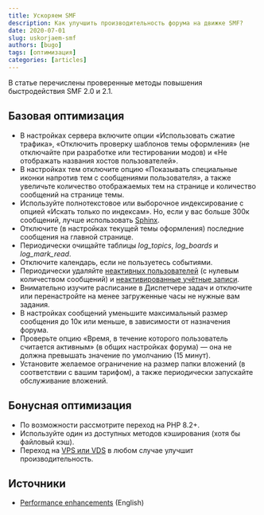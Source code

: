 ```yaml
---
title: Ускоряем SMF
description: Как улучшить производительность форума на движке SMF?
date: 2020-07-01
slug: uskorjaem-smf
authors: [bugo]
tags: [оптимизация]
categories: [articles]
---
```


В статье перечислены проверенные методы повышения быстродействия SMF 2.0 и 2.1.

<!-- more -->

## Базовая оптимизация

* В настройках сервера включите опции «Использовать сжатие трафика», «Отключить проверку шаблонов темы оформления» (не отключайте при разработке или тестировании модов) и «Не отображать названия хостов пользователей».
* В настройках тем отключите опцию «Показывать специальные иконки напротив тем с сообщениями пользователя», а также увеличьте количество отображаемых тем на странице и количество сообщений на странице темы.
* Используйте полнотекстовое или выборочное индексирование c опцией «Искать только по индексам». Но, если у вас больше 300к сообщений, лучше использовать [Sphinx](https://github.com/SimpleMachines/sphinx-for-smf).
* Отключите (в настройках текущей темы оформления) последние сообщения на главной странице.
* Периодически очищайте таблицы *log_topics*, *log_boards* и *log_mark_read*.
* Отключите календарь, если не пользуетесь событиями.
* Периодически удаляйте [неактивных пользователей](/reviews/enhancements-to-purge-inactive-members) (с нулевым количеством сообщений) и [неактивированные учётные записи](/translations/delete-unactivated-members).
* Внимательно изучите расписание в Диспетчере задач и отключите или перенастройте на менее загруженные часы не нужные вам задания.
* В настройках сообщений уменьшите максимальный размер сообщения до 10к или меньше, в зависимости от назначения форума.
* Проверьте опцию «Время, в течение которого пользователь считается активным» (в общих настройках форума) — она не должна превышать значение по умолчанию (15 минут).
* Установите желаемое ограничение на размер папки вложений (в соответствии с вашим тарифом), а также периодически запускайте обслуживание вложений.

## Бонусная оптимизация

* По возможности рассмотрите переход на PHP 8.2+.
* Используйте один из доступных методов кэширования (хотя бы файловый кэш).
* Переход на [VPS или VDS](/hosting) в любом случае улучшит производительность.

## Источники

* [Performance enhancements][source] (English)

[source]: https://wiki.simplemachines.org/smf/Performance_enhancements
